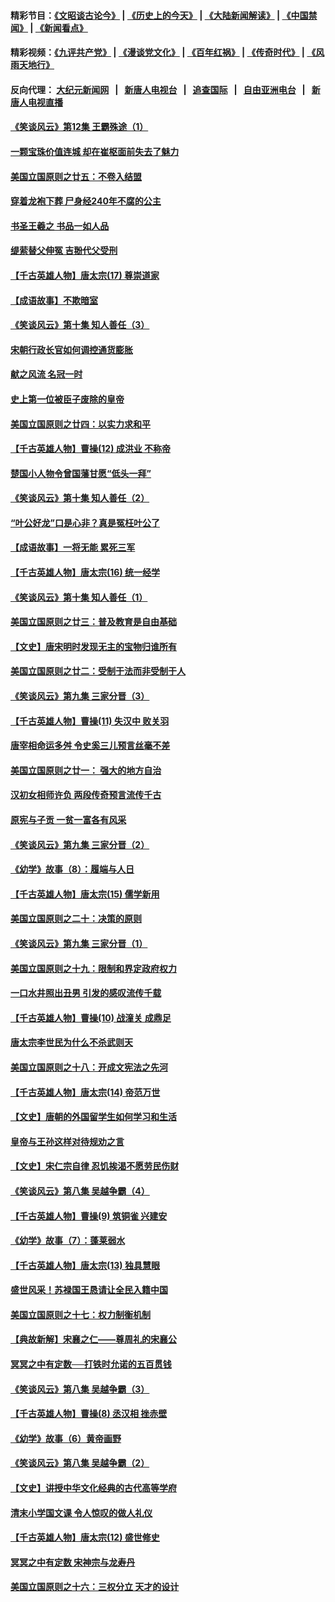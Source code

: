 #### 精彩节目：[《文昭谈古论今》](http://155.138.205.71/wenzhao) | [《历史上的今天》](http://155.138.205.71/today-in-history) | [《大陆新闻解读》](http://155.138.205.71/ntdtv-comedy) | [《中国禁闻》](http://155.138.205.71/ntdtv-news) | [《新闻看点》](http://155.138.205.71/news-insight) 

 #### 精彩视频：[《九评共产党》](http://155.138.205.71:10000/videos/jiuping) | [《漫谈党文化》](http://155.138.205.71:10000/videos/mtdwh) | [《百年红祸》](http://155.138.205.71:10000/videos/bnhh) | [《传奇时代》](http://155.138.205.71:10000/videos/legend) | [《风雨天地行》](http://155.138.205.71:10000/videos/fytdx) 

 #### 反向代理： [大纪元新闻网](http://155.138.205.71:10080/) &nbsp;&nbsp;|&nbsp;&nbsp; [新唐人电视台](http://155.138.205.71:8000/) &nbsp;&nbsp;|&nbsp;&nbsp; [追查国际](http://155.138.205.71:10010/) &nbsp;&nbsp;|&nbsp;&nbsp; [自由亚洲电台](http://155.138.205.71:9800/) &nbsp;&nbsp;|&nbsp;&nbsp; [新唐人电视直播](http://155.138.205.71/) 

#### [《笑谈风云》第12集 王霸殊途（1）](../pages/nsc975/n11058612.md?t=02220037) 

#### [一颗宝珠价值连城 却在崔枢面前失去了魅力](../pages/nsc975/n11049666.md?t=02220037) 

#### [美国立国原则之廿五：不卷入结盟](../pages/nsc975/n11049916.md?t=02220037) 

#### [穿着龙袍下葬 尸身经240年不腐的公主](../pages/nsc975/n11058573.md?t=02220037) 

#### [书圣王羲之 书品一如人品](../pages/nsc975/n10961724.md?t=02220037) 

#### [缇萦替父伸冤 吉翂代父受刑](../pages/nsc975/n3780463.md?t=02220037) 

#### [【千古英雄人物】唐太宗(17) 尊崇道家](../pages/nsc975/n8046261.md?t=02220037) 

#### [【成语故事】不欺暗室](../pages/nsc975/n11056002.md?t=02220037) 

#### [《笑谈风云》第十集 知人善任（3）](../pages/nsc975/n11044990.md?t=02220037) 

#### [宋朝行政长官如何调控通货膨胀](../pages/nsc975/n11055933.md?t=02220037) 

#### [献之风流 名冠一时](../pages/nsc975/n11011196.md?t=02220037) 

#### [史上第一位被臣子废除的皇帝](../pages/nsc975/n11053637.md?t=02220037) 

#### [美国立国原则之廿四：以实力求和平](../pages/nsc975/n11046955.md?t=02220037) 

#### [【千古英雄人物】曹操(12) 成洪业 不称帝](../pages/nsc975/n7783338.md?t=02220037) 

#### [楚国小人物令曾国藩甘愿“低头一拜”](../pages/nsc975/n11013087.md?t=02220037) 

#### [《笑谈风云》第十集 知人善任（2）](../pages/nsc975/n11044937.md?t=02220037) 

#### [“叶公好龙”口是心非？真是冤枉叶公了](../pages/nsc975/n11008777.md?t=02220037) 

#### [【成语故事】一将无能 累死三军](../pages/nsc975/n11046538.md?t=02220037) 

#### [【千古英雄人物】唐太宗(16) 统一经学](../pages/nsc975/n8046259.md?t=02220037) 

#### [《笑谈风云》第十集 知人善任（1）](../pages/nsc975/n11032532.md?t=02220037) 

#### [美国立国原则之廿三：普及教育是自由基础](../pages/nsc975/n11044655.md?t=02220037) 

#### [【文史】唐宋明时发现无主的宝物归谁所有](../pages/nsc975/n11036075.md?t=02220037) 

#### [美国立国原则之廿二：受制于法而非受制于人](../pages/nsc975/n11038266.md?t=02220037) 

#### [《笑谈风云》第九集 三家分晋（3）](../pages/nsc975/n11028646.md?t=02220037) 

#### [【千古英雄人物】曹操(11) 失汉中 败关羽](../pages/nsc975/n7783328.md?t=02220037) 

#### [唐宰相命运多舛 令史奚三儿预言丝毫不差](../pages/nsc975/n334750.md?t=02220037) 

#### [美国立国原则之廿一： 强大的地方自治](../pages/nsc975/n11036069.md?t=02220037) 

#### [汉初女相师许负 两段传奇预言流传千古](../pages/nsc975/n11035453.md?t=02220037) 

#### [原宪与子贡 一贫一富各有风采](../pages/nsc975/n11013094.md?t=02220037) 

#### [《笑谈风云》第九集 三家分晋（2）](../pages/nsc975/n11028610.md?t=02220037) 

#### [《幼学》故事（8）：履端与人日](../pages/nsc975/n10990550.md?t=02220037) 

#### [【千古英雄人物】唐太宗(15) 儒学新用](../pages/nsc975/n8046225.md?t=02220037) 

#### [美国立国原则之二十：决策的原则](../pages/nsc975/n11034691.md?t=02220037) 

#### [《笑谈风云》第九集 三家分晋（1）](../pages/nsc975/n11028591.md?t=02220037) 

#### [美国立国原则之十九：限制和界定政府权力](../pages/nsc975/n11023895.md?t=02220037) 

#### [一口水井照出丑男 引发的感叹流传千载](../pages/nsc975/n11004598.md?t=02220037) 

#### [【千古英雄人物】曹操(10) 战潼关 成鼎足](../pages/nsc975/n7779963.md?t=02220037) 

#### [唐太宗李世民为什么不杀武则天](../pages/nsc975/n11034040.md?t=02220037) 

#### [美国立国原则之十八：开成文宪法之先河](../pages/nsc975/n11008526.md?t=02220037) 

#### [【千古英雄人物】唐太宗(14) 帝范万世](../pages/nsc975/n8034234.md?t=02220037) 

#### [【文史】唐朝的外国留学生如何学习和生活](../pages/nsc975/n11010825.md?t=02220037) 

#### [皇帝与王孙这样对待规劝之言](../pages/nsc975/n10994666.md?t=02220037) 

#### [【文史】宋仁宗自律 忍饥挨渴不愿劳民伤财](../pages/nsc975/n10997349.md?t=02220037) 

#### [《笑谈风云》第八集 吴越争霸（4）](../pages/nsc975/n11010924.md?t=02220037) 

#### [【千古英雄人物】曹操(9) 筑铜雀 兴建安](../pages/nsc975/n7662497.md?t=02220037) 

#### [《幼学》故事（7）：蓬莱弱水](../pages/nsc975/n10990547.md?t=02220037) 

#### [【千古英雄人物】唐太宗(13) 独具慧眼](../pages/nsc975/n8034179.md?t=02220037) 

#### [盛世风采！苏禄国王恳请让全民入籍中国](../pages/nsc975/n10992284.md?t=02220037) 

#### [美国立国原则之十七：权力制衡机制](../pages/nsc975/n11002624.md?t=02220037) 

#### [【典故新解】宋襄之仁——尊周礼的宋襄公](../pages/nsc975/n11018653.md?t=02220037) 

#### [冥冥之中有定数──打铁时允诺的五百贯钱](../pages/nsc975/n334213.md?t=02220037) 

#### [《笑谈风云》第八集 吴越争霸（3）](../pages/nsc975/n11010889.md?t=02220037) 

#### [【千古英雄人物】曹操(8) 丞汉相 挫赤壁](../pages/nsc975/n7662490.md?t=02220037) 

#### [《幼学》故事（6）黄帝画野](../pages/nsc975/n10990546.md?t=02220037) 

#### [《笑谈风云》第八集 吴越争霸（2）](../pages/nsc975/n10996834.md?t=02220037) 

#### [【文史】讲授中华文化经典的古代高等学府](../pages/nsc975/n11003895.md?t=02220037) 

#### [清末小学国文课 令人惊叹的做人礼仪](../pages/nsc975/n10980226.md?t=02220037) 

#### [【千古英雄人物】唐太宗(12) 盛世修史](../pages/nsc975/n8034115.md?t=02220037) 

#### [冥冥之中有定数 宋神宗与龙寿丹](../pages/nsc975/n11008770.md?t=02220037) 

#### [美国立国原则之十六：三权分立 天才的设计](../pages/nsc975/n10991293.md?t=02220037) 

